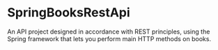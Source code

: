# SpringBooksRestApi
An API project designed in accordance with REST principles, using the Spring framework that lets you perform main HTTP methods on books.
